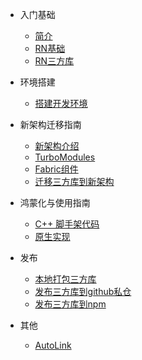 <!-- _sidebar.md -->
- 入门基础

    - [简介](zh-cn/README.md)
    - [RN基础](zh-cn/base.md)
    - [RN三方库](zh-cn/third-party.md)

- 环境搭建
    - [搭建开发环境](zh-cn/environment.md)

- 新架构迁移指南
    - [新架构介绍](zh-cn/new-architecture.md)
    - [TurboModules](zh-cn/turbomodule.md)
    - [Fabric组件](zh-cn/fabric.md)
    - [迁移三方库到新架构](zh-cn/migration.md)
- 鸿蒙化与使用指南
    - [C++ 脚手架代码](zh-cn/cpp.md)
    - [原生实现](zh-cn/native.md)

- 发布
    - [本地打包三方库](zh-cn/tgz.md)
    - [发布三方库到github私仓](zh-cn/github.md)
    - [发布三方库到npm](zh-cn/npm.md)

- 其他
    - [AutoLink](zh-cn/autolink.md)

